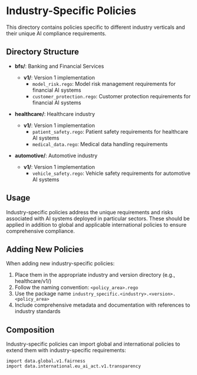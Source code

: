 # Industry-Specific Policies

This directory contains policies specific to different industry verticals and their unique AI compliance requirements.

## Directory Structure

- **bfs/**: Banking and Financial Services
  - **v1/**: Version 1 implementation
    - `model_risk.rego`: Model risk management requirements for financial AI systems
    - `customer_protection.rego`: Customer protection requirements for financial AI systems

- **healthcare/**: Healthcare industry
  - **v1/**: Version 1 implementation
    - `patient_safety.rego`: Patient safety requirements for healthcare AI systems
    - `medical_data.rego`: Medical data handling requirements

- **automotive/**: Automotive industry
  - **v1/**: Version 1 implementation
    - `vehicle_safety.rego`: Vehicle safety requirements for automotive AI systems

## Usage

Industry-specific policies address the unique requirements and risks associated with AI systems deployed in particular sectors. These should be applied in addition to global and applicable international policies to ensure comprehensive compliance.

## Adding New Policies

When adding new industry-specific policies:
1. Place them in the appropriate industry and version directory (e.g., healthcare/v1/)
2. Follow the naming convention: `<policy_area>.rego`
3. Use the package name `industry_specific.<industry>.<version>.<policy_area>`
4. Include comprehensive metadata and documentation with references to industry standards

## Composition

Industry-specific policies can import global and international policies to extend them with industry-specific requirements:

```rego
import data.global.v1.fairness
import data.international.eu_ai_act.v1.transparency
```
